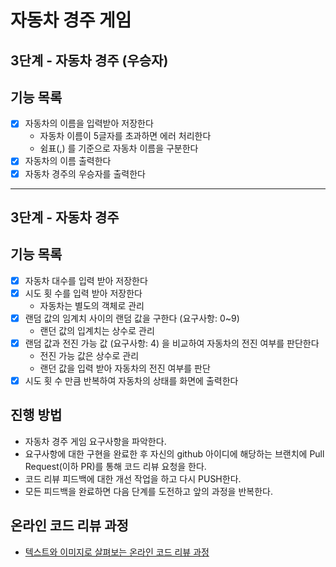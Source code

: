 # 자동차 경주 게임

## 3단계 - 자동차 경주 (우승자)
## 기능 목록
- [x] 자동차의 이름을 입력받아 저장한다
    * 자동차 이름이 5글자를 초과하면 에러 처리한다
    * 쉼표(,) 를 기준으로 자동차 이름을 구분한다
- [x] 자동차의 이름 출력한다
- [x] 자동차 경주의 우승자를 출력한다

------

## 3단계 - 자동차 경주
## 기능 목록
- [x] 자동차 대수를 입력 받아 저장한다
- [x] 시도 횟 수를 입력 받아 저장한다
    * 자동차는 별도의 객체로 관리
- [x] 랜덤 값의 임계치 사이의 랜덤 값을 구한다 (요구사항: 0~9)
    * 랜던 값의 입계치는 상수로 관리
- [x] 랜덤 값과 전진 가능 값 (요구사항: 4) 을 비교하여 자동차의 전진 여부를 판단한다
    * 전진 가능 값은 상수로 관리
    * 랜던 값을 입력 받아 자동차의 전진 여부를 판단
- [x] 시도 횟 수 만큼 반복하여 자동차의 상태를 화면에 출력한다
## 진행 방법
* 자동차 경주 게임 요구사항을 파악한다.
* 요구사항에 대한 구현을 완료한 후 자신의 github 아이디에 해당하는 브랜치에 Pull Request(이하 PR)를 통해 코드 리뷰 요청을 한다.
* 코드 리뷰 피드백에 대한 개선 작업을 하고 다시 PUSH한다.
* 모든 피드백을 완료하면 다음 단계를 도전하고 앞의 과정을 반복한다.

## 온라인 코드 리뷰 과정
* [텍스트와 이미지로 살펴보는 온라인 코드 리뷰 과정](https://github.com/next-step/nextstep-docs/tree/master/codereview)
